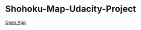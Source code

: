 # Shohoku-Map-Udacity-Project

[Open App](https://sweetbreadlarosa.github.io/Shohoku-Map-Udacity-Project/)